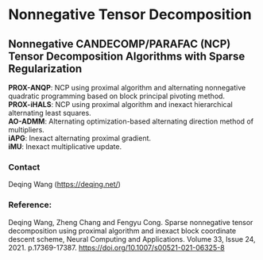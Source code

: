 # Nonnegative Tensor Decomposition
## Nonnegative CANDECOMP/PARAFAC (NCP) Tensor Decomposition Algorithms with Sparse Regularization

**PROX-ANQP**: NCP using proximal algorithm and alternating nonnegative quadratic programming based on block principal pivoting method.  
**PROX-iHALS**: NCP using proximal algorithm and inexact hierarchical alternating least squares.  
**AO-ADMM**: Alternating optimization-based alternating direction method of multipliers.  
**iAPG**: Inexact alternating proximal gradient.  
**iMU**: Inexact multiplicative update.  

### Contact
Deqing Wang (https://deqing.net/)

### Reference:
Deqing Wang, Zheng Chang and Fengyu Cong. Sparse nonnegative tensor decomposition using proximal algorithm and inexact block coordinate descent scheme, Neural Computing and Applications. Volume 33, Issue 24, 2021. p.17369-17387. https://doi.org/10.1007/s00521-021-06325-8

